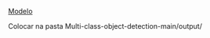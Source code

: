 [Modelo](https://www.kaggle.com/models/rcorrei4/detector-de-resduos-e-reciclveis/)

Colocar na pasta Multi-class-object-detection-main/output/
